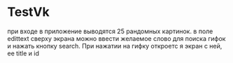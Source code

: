 # TestVk
при входе в приложение выводятся 25 рандомных картинок. в поле edittext сверху экрана можно ввести 
желаемое слово для поиска гифок и нажать кнопку search. При нажатии на гифку откроетс я экран с ней,
ее title и id